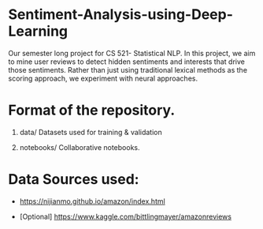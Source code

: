 # Sentiment-Analysis-using-Deep-Learning
Our semester long project for CS 521- Statistical NLP. In this project, we aim to mine user reviews to detect hidden sentiments and interests that drive those sentiments. Rather than just using traditional lexical methods as the scoring approach, we experiment with neural approaches.


# Format of the repository. 
1. data/ Datasets used for training & validation

2. notebooks/ Collaborative notebooks.

# Data Sources used: 

* https://nijianmo.github.io/amazon/index.html

* [Optional] https://www.kaggle.com/bittlingmayer/amazonreviews